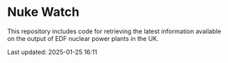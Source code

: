 # Nuke Watch

This repository includes code for retrieving the latest information available on the output of EDF nuclear power plants in the UK.

Last updated: 2025-01-25 16:11